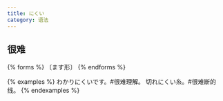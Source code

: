 ```yaml
---
title: にくい
category: 语法
---
```


## 很难

{% forms %}
〔ます形〕
{% endforms %}

{% examples %}
わかりにくいです。#很难理解。
切れにくい糸。#很难断的线。
{% endexamples %}
